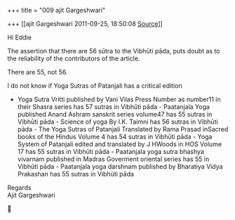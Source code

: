 +++
title = "009 ajit Gargeshwari"

+++
[[ajit Gargeshwari	2011-09-25, 18:50:08 [Source](https://groups.google.com/g/samskrita/c/QIlRjvk4plU)]]



Hi Eddie  
  

The assertion that there are 56 sūtra to the Vibhūti pāda, puts doubt as to the reliability of the contributors of the article.

There are 55, not 56.  
  

I do not know if Yoga Sutras of Patanjali has a critical edition  

  

-   Yoga Sutra Vritti published by Vani Vilas Press Number as number11
    in their Shasra series has 57 sutras in Vibhūti pāda -   Paatanjala Yoga published Anand Ashram sanskrit series volume47 has
    55 sutras in Vibhūti pāda -   Science of yoga By I.K. Taimni has 56 sutras in Vibhūti pāda -   The Yoga Sutras of Patanjali Translated by Rama Prasad inSacred
    books of the Hindus Volume 4 has 54 sutras in Vibhūti pāda -   Yoga System of Patanjali edited and translated by J HWoods in HOS
    Volume 17 has 55 sutras in Vibhūti pāda -   Paatanjala yoga sutra bhashya vivarnam published in Madras Goverment
    oriental series has 55 in Vibhūti pāda -   Paatanjala yoga darshnam published by Bharatiya Vidya Prakashan has
    55 sutras in Vibhūti pāda

Regards  
Ajit Gargeshwari




